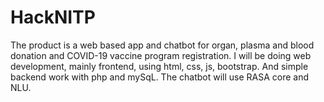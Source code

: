 # HackNITP
The product is a web based app and chatbot for organ, plasma and blood donation and COVID-19 vaccine program registration. I will be doing web development, mainly frontend, using html, css, js, bootstrap. And simple backend work with php and mySqL. The chatbot will use RASA core and NLU.
